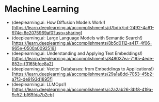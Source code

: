 # Machine Learning 

* (deeplearning.ai: How Diffusion Models Work!)[https://learn.deeplearning.ai/accomplishments/d7bdb7cd-2492-4a61-974e-8e2075969af0?usp=sharing]
* (deeplearning.ai: Large Language Models with Semantic Search!)[https://learn.deeplearning.ai/accomplishments/8b5d0112-a417-4f06-965e-0500a0092516]
* (deeplearning.ai: Understanding and Applying Text Embeddings!)[https://learn.deeplearning.ai/accomplishments/848037ea-7195-4ede-852c-f3165bfce8a2]
* (deeplearning.ai: Vector Databases: from Embeddings to Applications!)[https://learn.deeplearning.ai/accomplishments/29a1a8dd-7053-45b2-a7f3-de9193d1895f]
* (deeplearning.ai: LLMOps!)[https://learn.deeplearning.ai/accomplishments/c2a2ab26-3bf8-419a-9c52-bf69fda7b2eb]
